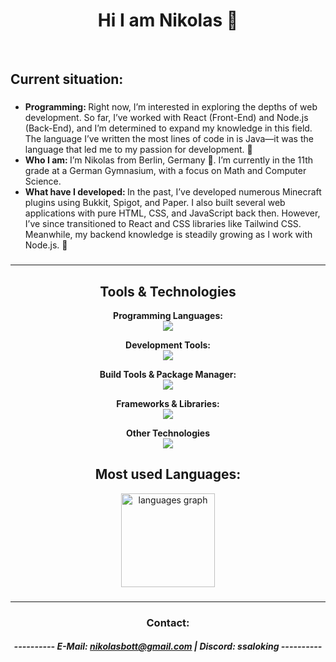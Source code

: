 
<h1 align="center">Hi I am Nikolas 👋</h1>
<p align="center">&nbsp;</p>

<h2 align="left">Current situation:</h2>

###

<ul>
<li> <strong> Programming: </strong> Right now, I’m interested in exploring the depths of web development. So far, I’ve worked with React (Front-End) and Node.js (Back-End), and I’m determined to expand my knowledge in this field. The language I’ve written the most lines of code in is Java—it was the language that led me to my passion for development. 🚀
</li>
<li> <strong> Who I am: </strong> I’m Nikolas from Berlin, Germany 📍. I’m currently in the 11th grade at a German Gymnasium, with a focus on Math and Computer Science. </li>
<li> <strong>What have I developed: </strong> In the past, I’ve developed numerous Minecraft plugins using Bukkit, Spigot, and Paper. I also built several web applications with pure HTML, CSS, and JavaScript back then. However, I’ve since transitioned to React and CSS libraries like Tailwind CSS. Meanwhile, my backend knowledge is steadily growing as I work with Node.js. 💙</li>
</ul>

###
<hr>

<div align="center"><h2>Tools & Technologies</h2></div>

<p align="center">
  <strong >Programming Languages:</strong><br>
    <img src="https://skillicons.dev/icons?i=html,css,java,javascript,typescript" />
</p>

<p align="center">
  <!-- Development Tools -->
  <strong>Development Tools:</strong><br>
    <img src="https://skillicons.dev/icons?i=git,github,vscode,webstorm,idea,npm,vite,gradle,maven,postman" />
</p>

<p align="center">
  <!-- Development Tools -->
  <strong>Build Tools & Package Manager:</strong><br>
    <img src="https://skillicons.dev/icons?i=npm,gradle,maven" />
</p>

<p align="center">
  <strong>Frameworks & Libraries:</strong><br>
  <a href="https://skillicons.dev">
    <img src="https://skillicons.dev/icons?i=react,tailwind,express" />
  </a>
</p>

<p align="center">
  <strong>Other Technologies</strong><br>
    <img src="https://skillicons.dev/icons?i=nodejs,figma,discord,windows,ubuntu" />
</p>


###
<div align="center"><h2>Most used Languages: </h2></div>
<div align="center">
  <img src="https://github-readme-stats.vercel.app/api/top-langs?username=nikolas-bott&locale=en&hide_title=false&layout=compact&card_width=320&langs_count=5&theme=dracula&hide_border=false&order=2" height="150" alt="languages graph"  />
</div>

###
<hr>
<div align="center"><h3>Contact: </h3></div>

<h5 align=center>---------- E-Mail: <a href="mailto:nikolasbott@gmail.com">nikolasbott@gmail.com</a> | Discord: ssaloking ----------</h5>
